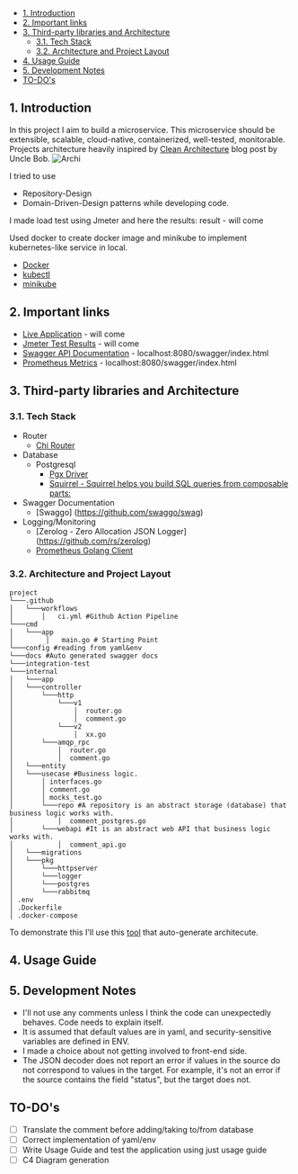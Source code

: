 - [1. Introduction <a name="intr"></a>](#1-introduction-)
- [2. Important links](#2-important-links)
- [3. Third-party libraries and Architecture </a>](#3-third-party-libraries-and-architecture-a)
  - [3.1. Tech Stack](#31-tech-stack)
  - [3.2. Architecture and Project Layout](#32-architecture-and-project-layout)
- [4. Usage Guide </a>](#4-usage-guide-a)
- [5. Development Notes </a>](#5-development-notes-a)
- [TO-DO's </a>](#to-dos-a)
## 1. Introduction <a name="intr"></a>

In this project I aim to build a microservice. 
This microservice should be extensible, scalable, cloud-native, containerized, well-tested, monitorable. Projects architecture heavily inspired by [Clean Architecture](https://blog.cleancoder.com/uncle-bob/2012/08/13/the-clean-architecture.html) blog post by Uncle Bob. 
![Archi](https://blog.cleancoder.com/uncle-bob/images/2012-08-13-the-clean-architecture/CleanArchitecture.jpg)


I tried to use 
- Repository-Design
- Domain-Driven-Design
patterns while developing code.

I made load test using Jmeter and here the results:
    result - will come

Used docker to create docker image and minikube to implement kubernetes-like service in local. 

- [Docker](https://docs.docker.com/get-docker/)
- [kubectl](https://kubernetes.io/docs/tasks/tools/)
- [minikube](https://minikube.sigs.k8s.io/docs/start/)

## 2. Important links
- [Live Application](heroku.com) - will come
- [Jmeter Test Results](jmeter.com) - will come 
- [Swagger API Documentation](localhost:8080/swagger/index.html) - localhost:8080/swagger/index.html
- [Prometheus Metrics](localhost:8080/metrics) - localhost:8080/swagger/index.html

## 3. Third-party libraries and Architecture </a>
### 3.1. Tech Stack
  - Router
    - [Chi Router](https://github.com/go-chi/chi)
  - Database
    - Postgresql
      - [Pgx Driver](https://github.com/jackc/pgx)
      - [Squirrel -  Squirrel helps you build SQL queries from composable parts: ](https://github.com/Masterminds/squirrel)
  - Swagger Documentation
    - [Swaggo] (https://github.com/swaggo/swag)
  - Logging/Monitoring
    - [Zerolog -  Zero Allocation JSON Logger] (https://github.com/rs/zerolog)
    - [Prometheus Golang Client](https://github.com/prometheus/client_golang)
### 3.2. Architecture and Project Layout
```
project    
└───.github
│   └───workflows
│       │   ci.yml #Github Action Pipeline
└───cmd
│   └───app
│        │   main.go # Starting Point
└───config #reading from yaml&env
└───docs #Auto generated swagger docs
└───integration-test
└───internal
│   └───app
│   └───controller
│       └───http
│           └───v1
│               │  router.go
│               │  comment.go
│           └───v2
│               │  xx.go
│       └───amqp_rpc
│           │  router.go
│           │  comment.go
│   └───entity
│   └───usecase #Business logic.
│       │ interfaces.go 
│       │ comment.go 
│       │ mocks_test.go 
│       └───repo #A repository is an abstract storage (database) that business logic works with.
│           │  comment_postgres.go
│       └───webapi #It is an abstract web API that business logic works with. 
│           │  comment_api.go
│   └───migrations
│   └───pkg
│       └───httpserver
│       └───logger
│       └───postgres
│       └───rabbitmq
│ .env
│ .Dockerfile
│ .docker-compose

```

To demonstrate this I'll use this [tool](https://threedots.tech/post/auto-generated-c4-architecture-diagrams-in-go/) that auto-generate architecute.
## 4. Usage Guide </a>
## 5. Development Notes </a>
- I'll not use any comments unless I think the code can unexpectedly behaves. Code needs to explain itself.
- It is assumed that default values are in yaml, and security-sensitive variables are defined in ENV.
- I made a choice about not getting involved to front-end side. 
- The JSON decoder does not report an error if values in the source do not correspond to values in the target. For example, it's not an error if the source contains the field "status", but the target does not.
## TO-DO's </a>
- [ ] Translate the comment before adding/taking to/from database
- [ ] Correct implementation of yaml/env
- [ ] Write Usage Guide and test the application using just usage guide
- [ ] C4 Diagram generation